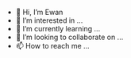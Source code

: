 - 👋 Hi, I’m Ewan
- 👀 I’m interested in ...
- 🌱 I’m currently learning ...
- 💞️ I’m looking to collaborate on ...
- 📫 How to reach me ...

<!---
ewan-porfal/ewan-porfal is a ✨ special ✨ repository because its `README.md` (this file) appears on your GitHub profile.
You can click the Preview link to take a look at your changes.
--->
